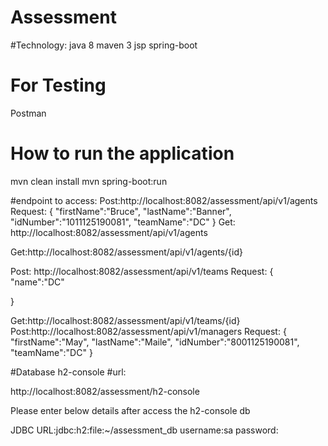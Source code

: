 # Assessment
#Technology:
java 8
maven 3
jsp
spring-boot

# For Testing
 Postman

# How to run the application
mvn clean install
mvn spring-boot:run

#endpoint to access:
Post:http://localhost:8082/assessment/api/v1/agents
Request:
{
    "firstName":"Bruce",
    "lastName":"Banner",
    "idNumber":"1011125190081",
    "teamName":"DC"
}
Get: http://localhost:8082/assessment/api/v1/agents

Get:http://localhost:8082/assessment/api/v1/agents/{id}

Post: http://localhost:8082/assessment/api/v1/teams
Request:
{
    "name":"DC"
    
}

Get:http://localhost:8082/assessment/api/v1/teams/{id}
Post:http://localhost:8082/assessment/api/v1/managers
Request:
{
    "firstName":"May",
    "lastName":"Maile",
    "idNumber":"8001125190081",
    "teamName":"DC"
}

#Database
h2-console
#url:

http://localhost:8082/assessment/h2-console

Please enter below details after access the h2-console db

JDBC URL:jdbc:h2:file:~/assessment_db
username:sa
password:

